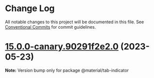 # Change Log

All notable changes to this project will be documented in this file.
See [Conventional Commits](https://conventionalcommits.org) for commit guidelines.

# [15.0.0-canary.90291f2e2.0](https://github.com/material-components/material-components-web/compare/v14.0.0...v15.0.0-canary.90291f2e2.0) (2023-05-23)

**Note:** Version bump only for package @material/tab-indicator

